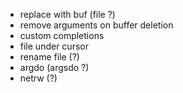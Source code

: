 - replace with buf (file ?)
- remove arguments on buffer deletion
- custom completions
- file under cursor
- rename file (?)
- argdo (argsdo ?)
- netrw (?)
